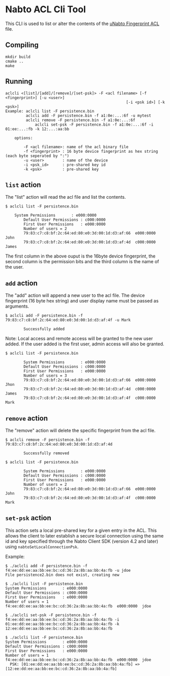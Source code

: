# Nabto ACL Cli Tool

This CLI is used to list or alter the contents of the [uNabto Fingerprint ACL](https://github.com/nabto/unabto/tree/master/src/modules/fingerprint_acl) file.

## Compiling

	mkdir build
	cmake ..
	make

## Running

	aclcli <[list]/[add]/[remove]/[set-psk]> -F <acl filename> [-f <fingerprint>] [-u <user>]
                                                         [-i <psk id>] [-k <psk>]
	Example: aclcli list -F persistence.bin
	         aclcli add -F persistence.bin -f a1:0e:...:6f -u mytest
	         aclcli remove -F persistence.bin -f a1:0e:...:6f
                 aclcli set-psk -F persistence.bin -f a1:0e:...:6f -i 01:ee:...:fb -k 12:...:aa:bb

        options:

            -F <acl filename>: name of the acl binary file 
            -f <fingerprint> : 16 byte device fingerprint as hex string (each byte seperated by ":")
            -u <user>        : name of the device
            -i <psk_id>      : pre-shared key id 
            -k <psk>         : pre-shared key 

## `list` action

The "list" action will read the acl file and list the contents.

	$ aclcli list -F persistence.bin

	    System Permissions       : e000:0000
            Default User Permissions : c000:0000
            First User Permissions   : e000:0000
            Number of users = 2
            79:83:c7:c8:bf:2c:64:ed:80:e0:3d:00:1d:d3:af:66  e000:0000  John
            79:83:c7:c8:bf:2c:64:ed:80:e0:3d:00:1d:d3:af:4d  c000:0000  James

The first column in the above ouput is the 16byte device fingerprint, the second column is the permission bits and the third column is the name of the user.

## `add` action

The "add" action will append a new user to the acl file. The device fingerprint (16 byte hex string) and user display name must be passed as arguments.

	$ aclcli add -F persistence.bin -f 79:83:c7:c8:bf:2c:64:ed:80:e0:3d:00:1d:d3:af:4f -u Mark

            Successfully added
        
Note: Local access and remote access will be granted to the new user added. If the user added is the first user, admin access will also be granted.

	$ aclcli list -F persistence.bin

            System Permissions       : e000:0000
            Default User Permissions : c000:0000
            First User Permissions   : e000:0000
            Number of users = 3
            79:83:c7:c8:bf:2c:64:ed:80:e0:3d:00:1d:d3:af:66  e000:0000  Jhon
            79:83:c7:c8:bf:2c:64:ed:80:e0:3d:00:1d:d3:af:4d  c000:0000  James
            79:83:c7:c8:bf:2c:64:ed:80:e0:3d:00:1d:d3:af:4f  c000:0000  Mark

## `remove` action

The "remove" action will delete the specific fingerprint from the acl file. 

	$ aclcli remove -F persistence.bin -f 79:83:c7:c8:bf:2c:64:ed:80:e0:3d:00:1d:d3:af:4d

            Successfully removed

	$ aclcli list -F persistence.bin

            System Permissions       : e000:0000
            Default User Permissions : c000:0000
            First User Permissions   : e000:0000
            Number of users = 2
            79:83:c7:c8:bf:2c:64:ed:80:e0:3d:00:1d:d3:af:66  e000:0000  John
            79:83:c7:c8:bf:2c:64:ed:80:e0:3d:00:1d:d3:af:4f  c000:0000  Mark

## `set-psk` action

This action sets a local pre-shared key for a given entry in the ACL. This allows the client to later establish a secure local connection using the same id and key specified through the Nabto Client SDK (version 4.2 and later) using `nabtoSetLocalConnectionPsk`.

Example:

```
$ ./aclcli add -F persistence.bin -f f4:ee:dd:ee:aa:bb:ee:bc:cd:36:2a:8b:aa:bb:4a:fb -u jdoe
File persistence2.bin does not exist, creating new

$ ./aclcli list -F persistence.bin 
System Permissions       : e000:0000 
Default User Permissions : c000:0000 
First User Permissions   : e000:0000 
Number of users = 1
f4:ee:dd:ee:aa:bb:ee:bc:cd:36:2a:8b:aa:bb:4a:fb  e000:0000  jdoe

$ ./aclcli set-psk -F persistence.bin -f f4:ee:dd:ee:aa:bb:ee:bc:cd:36:2a:8b:aa:bb:4a:fb -i 01:ee:dd:ee:aa:bb:ee:bc:cd:36:2a:8b:aa:bb:4a:fb -k 12:ee:dd:ee:aa:bb:ee:bc:cd:36:2a:8b:aa:bb:4a:fb

$ ./aclcli list -F persistence.bin 
System Permissions       : e000:0000 
Default User Permissions : c000:0000 
First User Permissions   : e000:0000 
Number of users = 1
f4:ee:dd:ee:aa:bb:ee:bc:cd:36:2a:8b:aa:bb:4a:fb  e000:0000  jdoe
  PSK: [01:ee:dd:ee:aa:bb:ee:bc:cd:36:2a:8b:aa:bb:4a:fb] => [12:ee:dd:ee:aa:bb:ee:bc:cd:36:2a:8b:aa:bb:4a:fb]
```


       